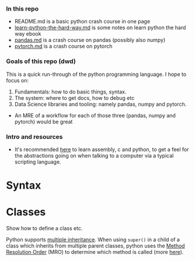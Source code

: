 
### In this repo

- README.md is a basic python crash course in one page
- [learn-python-the-hard-way.md](learn-python-the-hard-way.md) is some notes on learn python the hard way ebook
- [pandas.md](pandas.md) is a crash course on pandas (possibly also numpy)
- [pytorch.md](pytorch.md) is a crash course on pytorch


### Goals of this repo (dwd)

This is a quick run-through of the python programming language. I hope to focus on:

1. Fundamentals: how to do basic things, syntax. 
2. The system: where to get docs, how to debug etc 
3. Data Science libraries and tooling: namely pandas, numpy and pytorch.
  - An MRE of a workflow for each of those three (pandas, numpy and pytorch) would be great


### Intro and resources

- It's recommended [here](https://www.youtube.com/watch?v=XlvfHOrF26M) to learn assembly, c and python, to get a feel for the abstractions going on when talking to a computer via a typical scripting language. 

# Syntax









# Classes

Show how to define a class etc. 

Python supports [multiple inheritance](https://stackoverflow.com/questions/3277367/how-does-pythons-super-work-with-multiple-inheritance). When using `super()` in a child of a class which inherits from multiple parent classes, python uses the [Method Resolution Order](http://python-history.blogspot.com/2010/06/method-resolution-order.html) (MRO) to determine which method is called (more [here](https://stackoverflow.com/a/3277407)).  







